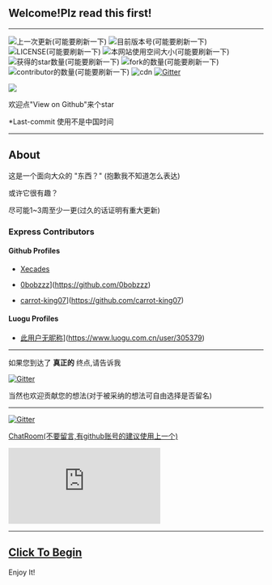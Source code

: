 ## Welcome!Plz read this first!
--------

![上一次更新(可能要刷新一下)](https://img.shields.io/github/last-commit/it-is-interesting/it-is-interesting.github.io.svg)
![目前版本号(可能要刷新一下)](https://img.shields.io/github/v/release/it-is-interesting/it-is-interesting.github.io.svg)
![LICENSE(可能要刷新一下)](https://img.shields.io/github/license/it-is-interesting/it-is-interesting.github.io)
![本网站使用空间大小(可能要刷新一下)](https://img.shields.io/github/repo-size/it-is-interesting/it-is-interesting.github.io?logo=UserUnknown)
![获得的star数量(可能要刷新一下)](https://img.shields.io/github/stars/it-is-interesting/it-is-interesting.github.io.svg)
![fork的数量(可能要刷新一下)](https://img.shields.io/github/forks/it-is-interesting/it-is-interesting.github.io)
![contributor的数量(可能要刷新一下)](https://img.shields.io/github/contributors/it-is-interesting/it-is-interesting.github.io)
![cdn](https://data.jsdelivr.com/v1/package/gh/it-is-interesting/it-is-interesting.github.io/badge?style=rounded)
[![Gitter](https://badges.gitter.im/it-is-interesting-github-io/community.svg)](https://gitter.im/it-is-interesting-github-io/community?utm_source=badge&utm_medium=badge&utm_campaign=pr-badge)

![](https://camo.githubusercontent.com/31ac3f0ce805dc34a29b615131caa26cbf4dc127/68747470733a2f2f696d672e736869656c64732e696f2f62616467652f62726f777365722d2532306368726f6d6525323025374325323066697265666f782532302537432532306f706572612532302537432532307361666172692532302537432532306965253230253345253344253230392d6c69676874677265792e737667)

欢迎点"View on Github"来个star

*Last-commit 使用不是中国时间

-------

## About

这是一个面向大众的 "东西？" (抱歉我不知道怎么表达)

或许它很有趣？

尽可能1~3周至少一更(过久的话证明有重大更新)

### Express Contributors

#### Github Profiles

- [Xecades](https://github.com/Xecades)

- [0bobzzz](https://avatars3.githubusercontent.com/u/50734786?s=400&v=4)](https://github.com/0bobzzz)

- [carrot-king07](https://avatars3.githubusercontent.com/u/63380578?s=400&v=4)](https://github.com/carrot-king07)

#### Luogu Profiles

- [此用户无昵称](https://cdn.luogu.com.cn/upload/usericon/305379.png)](https://www.luogu.com.cn/user/305379)

-------

如果您到达了
**真正的**
终点,请告诉我

[![Gitter](https://badges.gitter.im/it-is-interesting-github-io/community.svg)](https://gitter.im/it-is-interesting-github-io/community?utm_source=badge&utm_medium=badge&utm_campaign=pr-badge)

当然也欢迎贡献您的想法(对于被采纳的想法可自由选择是否留名)

-------

[![Gitter](https://badges.gitter.im/it-is-interesting-github-io/community.svg)](https://gitter.im/it-is-interesting-github-io/community?utm_source=badge&utm_medium=badge&utm_campaign=pr-badge)

[ChatRoom(不要留言,有github账号的建议使用上一个)](https://hack.chat/?it-is-interesting)


![](https://www.hit-counts.com/counter.php?t=MTQ0NjY1MA)

--------

## [Click To Begin](https://it-is-interesting.github.io/mystery/)

Enjoy It!
